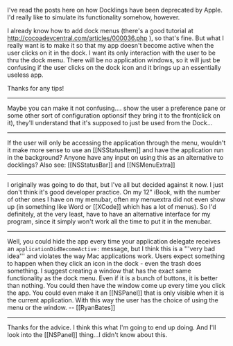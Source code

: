 I've read the posts here on how Docklings have been deprecated by Apple.  I'd really like to simulate its functionality somehow, however.  

I already know how to add dock menus (there's a good tutorial at http://cocoadevcentral.com/articles/000036.php ), so that's fine.  But what I really want is to make it so that my app doesn't become active when the user clicks on it in the dock.  I want its only interaction with the user to be thru the dock menu.  There will be no application windows, so it will just be confusing if the user clicks on the dock icon and it brings up an essentially useless app.

Thanks for any tips!

----

Maybe you can make it not confusing.... show the user a preference pane or some other sort of configuration optionsif they bring it to the front(click on it), they'll understand that it's supposed to just be used from the Dock...

----

If the user will only be accessing the application through the menu, wouldn't it make more sense to use an [[NSStatusItem]] and have the application run in the background? Anyone have any input on using this as an alternative to docklings? Also see: [[NSStatusBar]] and [[NSMenuExtra]]

----

I originally was going to do that, but I've all but decided against it now.  I just don't think it's good developer practice.  On my 12" iBook, with the number of other ones I have on my menubar, often my menuextra did not even show up (in something like Word or [[XCode]] which has a lot of menus).  So I'd definitely, at the very least, have to have an alternative interface for my program, since it simply won't work all the time to put it in the menubar.

----

Well, you could hide the app every time your application delegate receives an <code>applicationDidBecomeActive:</code> message, but I think this is a '''very bad idea''' and violates the way Mac applications work. Users expect something to happen when they click an icon in the dock - even the trash does something. I suggest creating a window that has the exact same functionality as the dock menu. Even if it is a bunch of buttons, it is better than nothing. You could then have the window come up every time you click the app. You could even make it an [[NSPanel]] that is only visible when it is the current application. With this way the user has the choice of using the menu or the window. -- [[RyanBates]]


----

Thanks for the advice.  I think this what I'm going to end up doing.  And I'll look into the [[NSPanel]] thing...I didn't know about this.